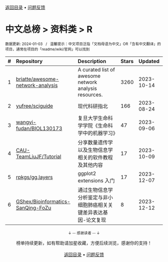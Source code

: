 <a href="https://gitee.com/GrowingGit/GitHub-Chinese-Top-Charts#github中文排行榜">返回目录</a> • <a href="/content/docs/feedback.md">问题反馈</a>

# 中文总榜 > 资料类 > R
<sub>数据更新: 2024-01-03&nbsp;&nbsp;&nbsp;/&nbsp;&nbsp;&nbsp;温馨提示：中文项目泛指「文档母语为中文」OR「含有中文翻译」的项目，通常在项目的「readme/wiki/官网」可以找到</sub>

|#|Repository|Description|Stars|Updated|
|:-|:-|:-|:-|:-|
|1|[briatte/awesome-network-analysis](https://github.com/briatte/awesome-network-analysis)|A curated list of awesome network analysis resources.|3260|2023-10-14|
|2|[yufree/sciguide](https://github.com/yufree/sciguide)|现代科研指北|166|2023-08-24|
|3|[wangyi-fudan/BIOL130173](https://github.com/wangyi-fudan/BIOL130173)|复旦大学生命科学学院《生命科学中的机器学习》|47|2023-09-06|
|4|[CAU-TeamLiuJF/Tutorial](https://github.com/CAU-TeamLiuJF/Tutorial)|分享数量遗传学以及生物信息学相关的软件教程及其他内容|17|2023-10-09|
|5|[rpkgs/gg.layers](https://github.com/rpkgs/gg.layers)|ggplot2 extensions 入门|17|2023-12-07|
|6|[GShex/Bioinformatics-SanQing-FoZu](https://github.com/GShex/Bioinformatics-SanQing-FoZu)|通过生物信息学分析鉴定与非小细胞肺癌相关关键差异表达基因-论文复现|8|2023-12-12|

<div align="center">
    <p><sub>↓ -- 感谢读者 -- ↓</sub></p>
    榜单持续更新，如有帮助请加星收藏，方便后续浏览，感谢你的支持！
</div>

<br/>

<div align="center"><a href="https://gitee.com/GrowingGit/GitHub-Chinese-Top-Charts#github中文排行榜">返回目录</a> • <a href="/content/docs/feedback.md">问题反馈</a></div>
